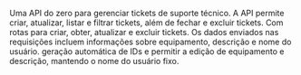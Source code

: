 Uma API do zero para gerenciar tickets de suporte técnico. A API permite criar, atualizar, listar e filtrar tickets, além de fechar e excluir tickets. Com rotas para criar, obter, atualizar e excluir tickets. Os dados enviados nas requisições incluem informações sobre equipamento, descrição e nome do usuário. geração automática de IDs e permitir a edição de equipamento e descrição, mantendo o nome do usuário fixo. 
